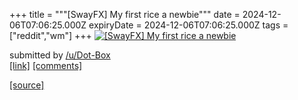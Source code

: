 +++
title = """[SwayFX] My first rice a newbie"""
date = 2024-12-06T07:06:25.000Z
expiryDate = 2024-12-06T07:06:25.000Z
tags = ["reddit","wm"]
+++
[![[SwayFX] My first rice a newbie](https://preview.redd.it/c70zc6kng65e1.png?width=640&crop=smart&auto=webp&s=201a776e252b29db29202837393f4ca0eb16e480 "[SwayFX] My first rice a newbie")](https://www.reddit.com/r/unixporn/comments/1h7vq6c/swayfx_my_first_rice_a_newbie/)

submitted by [/u/Dot-Box](https://www.reddit.com/user/Dot-Box)  
[\[link\]](https://i.redd.it/c70zc6kng65e1.png) [\[comments\]](https://www.reddit.com/r/unixporn/comments/1h7vq6c/swayfx_my_first_rice_a_newbie/)

[[source]](https://www.reddit.com/r/unixporn/comments/1h7vq6c/swayfx_my_first_rice_a_newbie/)
